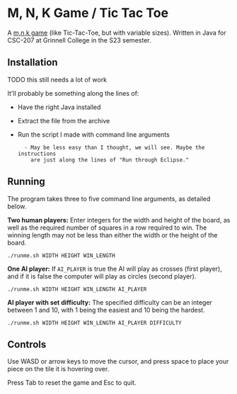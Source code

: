 # M, N, K Game / Tic Tac Toe 

A [m,n,k game](https://en.wikipedia.org/wiki/M,n,k-game) (like Tic-Tac-Toe, but
with variable sizes). Written in Java for CSC-207 at Grinnell College in the
S23 semester. 

## Installation

TODO this still needs a lot of work

It'll probably be something along the lines of:

- Have the right Java installed

- Extract the file from the archive

- Run the script I made with command line arguments

		- May be less easy than I thought, we will see. Maybe the instructions
		  are just along the lines of "Run through Eclipse."

## Running

The program takes three to five command line arguments, as detailed below.

**Two human players:** Enter integers for the width and height of the board, as well as the required
number of squares in a row required to win. The winning length may not be less
than either the width or the height of the board.

```
./runme.sh WIDTH HEIGHT WIN_LENGTH
```

**One AI player:** If `AI_PLAYER` is true the AI will play as crosses (first player), and if it is
false the computer will play as circles (second player).

```
./runme.sh WIDTH HEIGHT WIN_LENGTH AI_PLAYER
```

**AI player with set difficulty:** The specified difficulty can be an integer
between 1 and 10, with 1 being the easiest and 10 being the hardest.

```
./runme.sh WIDTH HEIGHT WIN_LENGTH AI_PLAYER DIFFICULTY
```

## Controls

Use WASD or arrow keys to move the cursor, and press space to place your piece
on the tile it is hovering over.

Press Tab to reset the game and Esc to quit.
